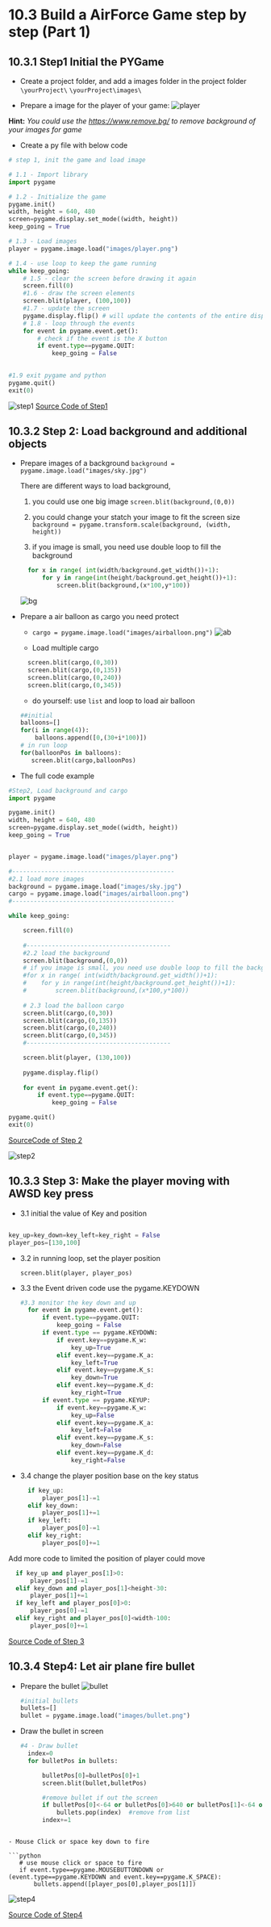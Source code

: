 # 10.3 Build a AirForce Game step by step (Part 1)

## 10.3.1 Step1 Initial the PYGame

- Create a project folder, and add a images folder in the project folder
`\yourProject\`
`\yourProject\images\`

- Prepare a image for the player of your game:
![player](codes/PyGameSteps/images/player.png)

**Hint:** *You could use the <https://www.remove.bg/> to remove background of your images for game*

- Create a py file with below code

```python
# step 1, init the game and load image

# 1.1 - Import library
import pygame

# 1.2 - Initialize the game 
pygame.init()
width, height = 640, 480
screen=pygame.display.set_mode((width, height))
keep_going = True

# 1.3 - Load images
player = pygame.image.load("images/player.png")

# 1.4 - use loop to keep the game running 
while keep_going:
    # 1.5 - clear the screen before drawing it again
    screen.fill(0)
    #1.6 - draw the screen elements
    screen.blit(player, (100,100))
    #1.7 - update the screen
    pygame.display.flip() # will update the contents of the entire display, and faster than .update()
    # 1.8 - loop through the events
    for event in pygame.event.get():
        # check if the event is the X button
        if event.type==pygame.QUIT:
            keep_going = False
            

#1.9 exit pygame and python
pygame.quit()
exit(0) 
```

![step1](10.3.1_step1.png)
[Source Code of Step1](codes/PyGameSteps/step1.py)

## 10.3.2 Step 2: Load background and additional objects

- Prepare images of a background
  `background = pygame.image.load("images/sky.jpg")`

  There are different ways to load background,
  1. you could use one big image
  `screen.blit(background,(0,0))`
  
  2. you could change your statch your image to fit the screen size
    `background = pygame.transform.scale(background, (width, height))`

  3. if you image is small, you need use double loop to fill the background

  ```python
    for x in range( int(width/background.get_width())+1):
        for y in range(int(height/background.get_height())+1):
            screen.blit(background,(x*100,y*100))
  ```
  
  ![bg](codes/PyGameSteps/images/sky.jpg)

- Prepare a air balloon as cargo you need protect
   - `cargo = pygame.image.load("images/airballoon.png")`
  ![ab](codes/PyGameSteps/images/airballoon.png)

  - Load multiple cargo
  ```python
    screen.blit(cargo,(0,30))
    screen.blit(cargo,(0,135))
    screen.blit(cargo,(0,240))
    screen.blit(cargo,(0,345))
  ```
  - do yourself: use `list` and loop to load air balloon

  ```python
  ##initial
  balloons=[]
  for(i in range(4)):
      balloons.append([0,(30+i*100)])
  # in run loop
  for(balloonPos in balloons):
     screen.blit(cargo,balloonPos) 
  ```

 - The full code example
  
```python
#Step2, Load background and cargo
import pygame

pygame.init()
width, height = 640, 480
screen=pygame.display.set_mode((width, height))
keep_going = True


player = pygame.image.load("images/player.png")

#---------------------------------------------
#2.1 load more images
background = pygame.image.load("images/sky.jpg")
cargo = pygame.image.load("images/airballoon.png")
#---------------------------------------------

while keep_going:

    screen.fill(0)
    
    #----------------------------------------
    #2.2 load the background
    screen.blit(background,(0,0))
    # if you image is small, you need use double loop to fill the background
    #for x in range( int(width/background.get_width())+1):
    #    for y in range(int(height/background.get_height())+1):
    #        screen.blit(background,(x*100,y*100))
    
    # 2.3 load the balloon cargo
    screen.blit(cargo,(0,30))
    screen.blit(cargo,(0,135))
    screen.blit(cargo,(0,240))
    screen.blit(cargo,(0,345))
    #----------------------------------------

    screen.blit(player, (130,100))
    
    pygame.display.flip() 
    
    for event in pygame.event.get():
        if event.type==pygame.QUIT:
            keep_going = False

pygame.quit()
exit(0)
```
[SourceCode of Step 2](codes/PyGameSteps/step2.py)

![step2](10.3.2_step2.png)

## 10.3.3 Step 3: Make the player moving with AWSD key press


- 3.1 initial the value of Key and position

```python

key_up=key_down=key_left=key_right = False
player_pos=[130,100]
```

- 3.2 in running loop, set the player position
  
  `screen.blit(player, player_pos)`

- 3.3 the Event driven code use the pygame.KEYDOWN
  
  ```python
  #3.3 monitor the key down and up
    for event in pygame.event.get():
        if event.type==pygame.QUIT:
            keep_going = False
        if event.type == pygame.KEYDOWN:
            if event.key==pygame.K_w:
                key_up=True
            elif event.key==pygame.K_a:
                key_left=True
            elif event.key==pygame.K_s:
                key_down=True
            elif event.key==pygame.K_d:
                key_right=True
        if event.type == pygame.KEYUP:
            if event.key==pygame.K_w:
                key_up=False
            elif event.key==pygame.K_a:
                key_left=False
            elif event.key==pygame.K_s:
                key_down=False
            elif event.key==pygame.K_d:
                key_right=False
  ```

- 3.4 change the player position base on the key status
  
  ```python
    if key_up:
        player_pos[1]-=1
    elif key_down:
        player_pos[1]+=1
    if key_left:
        player_pos[0]-=1
    elif key_right:
        player_pos[0]+=1
  ```

 Add more code to limited the position of player could move

  ```python
    if key_up and player_pos[1]>0:
        player_pos[1]-=1
    elif key_down and player_pos[1]<height-30:
        player_pos[1]+=1
    if key_left and player_pos[0]>0:
        player_pos[0]-=1
    elif key_right and player_pos[0]<width-100:
        player_pos[0]+=1
  ```

[Source Code of Step 3](codes/PyGameSteps/step3.py)

## 10.3.4 Step4: Let air plane fire bullet

- Prepare the bullet
  ![bullet](codes/PyGameSteps/images/bullet.png)

    ```python
    #initial bullets
    bullets=[]
    bullet = pygame.image.load("images/bullet.png")
    ```

- Draw the bullet in screen
  
  ```python
  #4 - Draw bullet
    index=0 
    for bulletPos in bullets:

        bulletPos[0]=bulletPos[0]+1
        screen.blit(bullet,bulletPos)

        #remove bullet if out the screen
        if bulletPos[0]<-64 or bulletPos[0]>640 or bulletPos[1]<-64 or bulletPos[1]>480:
            bullets.pop(index)  #remove from list
        index+=1  
  
 ```

- Mouse Click or space key down to fire

```python
    # use mouse click or space to fire         
    if event.type==pygame.MOUSEBUTTONDOWN or (event.type==pygame.KEYDOWN and event.key==pygame.K_SPACE):
        bullets.append([player_pos[0],player_pos[1]]) 
```

![step4](10.3.4_step4.png)

[Source Code of Step4](codes/PyGameSteps/step4.py)
